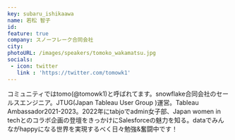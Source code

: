 ```yaml
---
key: subaru_ishikaawa
name: 若松 智子
id: 
feature: true
company: スノーフレーク合同会社
city: 
photoURL: /images/speakers/tomoko_wakamatsu.jpg
socials:
 - icon: twitter
   link : 'https://twitter.com/tomowk1'
---
```

コミュニティではtomo(@tomowk1)と呼ばれてます。snowflake合同会社のセールスエンジニア。JTUG(Japan Tableau User Group )運営。Tableau Ambassador2021-2023。2022年にtabjoでadmin女子部、Japan women in techとのコラボ企画の登壇をきっかけにSalesforceの魅力を知る。dataでみんながhappyになる世界を実現するべく日々勉強&奮闘中です！